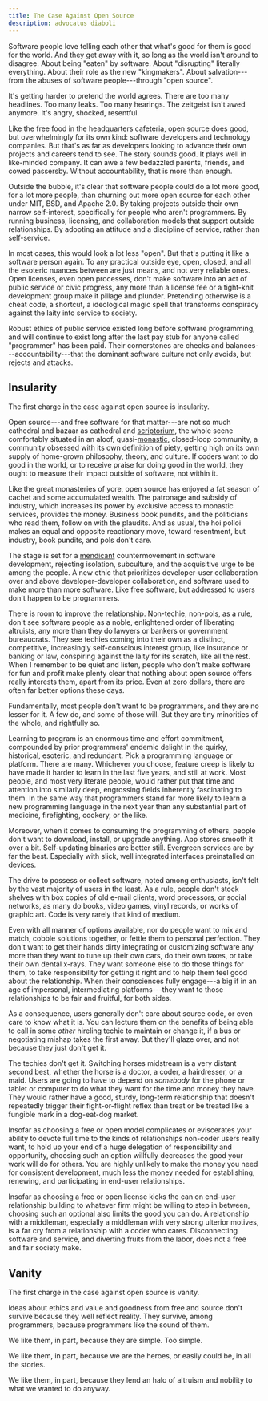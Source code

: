 ```yaml
---
title: The Case Against Open Source
description: advocatus diaboli
---
```


Software people love telling each other that what's good for them is good for the world.  And they get away with it, so long as the world isn't around to disagree.  About being "eaten" by software.  About "disrupting" literally everything.  About their role as the new "kingmakers".  About salvation---from the abuses of software people---through "open source".

It's getting harder to pretend the world agrees.  There are too many headlines.  Too many leaks.  Too many hearings.  The zeitgeist isn't awed anymore.  It's angry, shocked,  resentful.

Like the free food in the headquarters cafeteria, open source does good, but overwhelmingly for its own kind: software developers and technology companies.  But that's as far as developers looking to advance their own projects and careers tend to see.  The story sounds good.  It plays well in like-minded company.  It can awe a few bedazzled parents, friends, and cowed passersby.  Without accountability, that is more than enough.

Outside the bubble, it's clear that software people could do a lot more good, for a lot more people, than churning out more open source for each other under MIT, BSD, and Apache 2.0.  By taking projects outside their own narrow self-interest, specifically for people who aren't programmers.  By running business, licensing, and collaboration models that support outside relationships.  By adopting an attitude and a discipline of service, rather than self-service.

In most cases, this would look a lot less "open".  But that's putting it like a software person again.  To any practical outside eye, open, closed, and all the esoteric nuances between are just means, and not very reliable ones.  Open licenses, even open processes, don't make software into an act of public service or civic progress, any more than a license fee or a tight-knit development group make it pillage and plunder.  Pretending otherwise is a cheat code, a shortcut, a ideological magic spell that transforms conspiracy against the laity into service to society.

Robust ethics of public service existed long before software programming, and will continue to exist long after the last pay stub for anyone called "programmer" has been paid.  Their cornerstones are checks and balances---accountability---that the dominant software culture not only avoids, but rejects and attacks.

## Insularity

The first charge in the case against open source is insularity.

Open source---and free software for that matter---are not so much cathedral and bazaar as cathedral and [scriptorium](https://en.wikipedia.org/wiki/Scriptorium), the whole scene comfortably situated in an aloof, quasi-[monastic](https://en.wikipedia.org/wiki/Monastery), closed-loop community, a community obsessed with its own definition of piety, getting high on its own supply of home-grown philosophy, theory, and culture.  If coders want to do good in the world, or to receive praise for doing good in the world, they ought to measure their impact outside of software, not within it.

Like the great monasteries of yore, open source has enjoyed a fat season of cachet and some accumulated wealth.  The patronage and subsidy of industry, which increases its power by exclusive access to monastic services, provides the money.  Business book pundits, and the politicians who read them, follow on with the plaudits.  And as usual, the hoi polloi makes an equal and opposite reactionary move, toward resentment, but industry, book pundits, and pols don't care.

The stage is set for a [mendicant](https://en.wikipedia.org/wiki/Mendicant_orders) countermovement in software development, rejecting isolation, subculture, and the acquisitive urge to be among the people.  A new ethic that prioritizes developer-user collaboration over and above developer-developer collaboration, and software used to make more than more software.  Like free software, but addressed to users don't happen to be programmers.

There is room to improve the relationship.  Non-techie, non-pols, as a rule, don't see software people as a noble, enlightened order of liberating altruists, any more than they do lawyers or bankers or government bureaucrats.  They see techies coming into their own as a distinct, competitive, increasingly self-conscious interest group, like insurance or banking or law, conspiring against the laity for its scratch, like all the rest.  When I remember to be quiet and listen, people who don't make software for fun and profit make plenty clear that nothing about open source offers really interests them, apart from its price.  Even at zero dollars, there are often far better options these days.

Fundamentally, most people don't want to be programmers, and they are no lesser for it.  A few do, and some of those will.  But they are tiny minorities of the whole, and rightfully so.

Learning to program is an enormous time and effort commitment, compounded by prior programmers' endemic delight in the quirky, historical, esoteric, and redundant.  Pick a programming language or platform.  There are many.  Whichever you choose, feature creep is likely to have made it harder to learn in the last five years, and still at work.  Most people, and most very literate people, would rather put that time and attention into similarly deep, engrossing fields inherently fascinating to them.  In the same way that programmers stand far more likely to learn a new programming language in the next year than any substantial part of medicine, firefighting, cookery, or the like.

Moreover, when it comes to consuming the programming of others, people don't want to download, install, or upgrade anything.  App stores smooth it over a bit.  Self-updating binaries are better still.  Evergreen services are by far the best.  Especially with slick, well integrated interfaces preinstalled on devices.

The drive to possess or collect software, noted among enthusiasts, isn't felt by the vast majority of users in the least.  As a rule, people don't stock shelves with box copies of old e-mail clients, word processors, or social networks, as many do books, video games, vinyl records, or works of graphic art.  Code is very rarely that kind of medium.

Even with all manner of options available, nor do people want to mix and match, cobble solutions together, or fettle them to personal perfection.  They don't want to get their hands dirty integrating or customizing software any more than they want to tune up their own cars, do their own taxes, or take their own dental x-rays.  They want someone else to do those things for them, to take responsibility for getting it right and to help them feel good about the relationship. When their consciences fully engage---a big if in an age of impersonal, intermediating platforms---they want to those relationships to be fair and fruitful, for both sides.

As a consequence, users generally don't care about source code, or even care to know what it is.  You can lecture them on the benefits of being able to call in some _other_ hireling techie to maintain or change it, if a bus or negotiating mishap takes the first away.  But they'll glaze over, and not because they just don't get it.

The techies don't get it.  Switching horses midstream is a very distant second best, whether the horse is a doctor, a coder, a hairdresser, or a maid.  Users are going to have to depend on _somebody_ for the phone or tablet or computer to do what they want for the time and money they have.  They would rather have a good, sturdy, long-term relationship that doesn't repeatedly trigger their fight-or-flight reflex than treat or be treated like a fungible mark in a dog-eat-dog market.

Insofar as choosing a free or open model complicates or eviscerates your ability to devote full time to the kinds of relationships non-coder users really want, to hold up your end of a huge delegation of responsibility and opportunity, choosing such an option willfully decreases the good your work will do for others.  You are highly unlikely to make the money you need for consistent development, much less the money needed for establishing, renewing, and participating in end-user relationships.

Insofar as choosing a free or open license kicks the can on end-user relationship building to whatever firm might be willing to step in between, choosing such an optional also limits the good you can do.  A relationship with a middleman, especially a middleman with very strong ulterior motives, is a far cry from a relationship with a coder who cares.  Disconnecting software and service, and diverting fruits from the labor, does not a free and fair society make.

## Vanity

The first charge in the case against open source is vanity.

Ideas about ethics and value and goodness from free and source don't survive because they well reflect reality.  They survive, among programmers, because programmers like the sound of them.

We like them, in part, because they are simple.  Too simple.

We like them, in part, because we are the heroes, or easily could be, in all the stories.

We like them, in part, because they lend an halo of altruism and nobility to what we wanted to do anyway.
